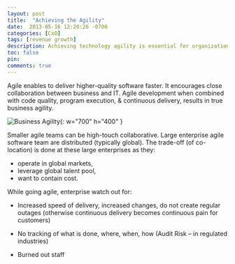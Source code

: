 ```yaml
---
layout: post
title:  "Achieving the Agility"
date:  2013-05-16 12:20:26 -0700
categories: [CxO]
tags: [revenue growth]
description: Achieving technology agility is essential for organizations to stay competitive and responsive to market changes
toc: false
pin: 
comments: true
---
```


Agile enables to deliver higher-quality software faster. It encourages close collaboration between business and IT. Agile development when combined with code quality, program execution, & continuous delivery, results in true business agility.

![Business Agility](https://ketanhm.github.io/images/agility.png){: w="700" h="400" }

Smaller agile teams can be high-touch collaborative. Large enterprise agile software team are distributed (typically global). The trade-off (of co-location) is done at these large enterprises as they: 

- operate in global markets, 
- leverage global talent pool, 
- want to contain cost.

While going agile, enterprise watch out for:

- Increased speed of delivery, increased changes, do not create regular outages (otherwise continuous delivery becomes continuous pain for customers)

- No tracking of what is done, where, when, how (Audit Risk – in regulated industries)

- Burned out staff

